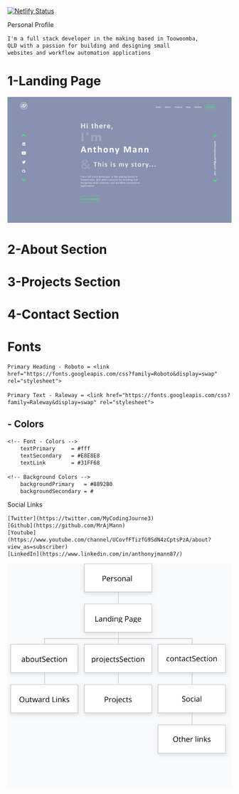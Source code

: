 [![Netlify Status](https://api.netlify.com/api/v1/badges/1804b5e7-817e-4b0e-958a-edc3c14dd694/deploy-status)](https://app.netlify.com/sites/anthonyjmann/deploys)

Personal Profile

```
I'm a full stack developer in the making based in Toowoomba,
QLD with a passion for building and designing small
websites and workflow automation applications
```

# 1-Landing Page

![LandingPage](landingPage.png)

# 2-About Section

# 3-Projects Section

# 4-Contact Section

# Fonts

```
Primary Heading - Roboto = <link href="https://fonts.googleapis.com/css?family=Roboto&display=swap" rel="stylesheet">

Primary Text - Raleway = <link href="https://fonts.googleapis.com/css?family=Raleway&display=swap" rel="stylesheet">

```

## - Colors

```
<!-- Font - Colors -->
    textPrimary     = #fff
    textSecondary   = #E8E8E8
    textLink        = #31FF68

<!-- Background Colors -->
    backgroundPrimary   = #8892B0
    backgroundSecondary = #
```

Social Links

```
[Twitter](https://twitter.com/MyCodingJourne3)
[Github](https://github.com/MrAjMann)
[Youtube](https://www.youtube.com/channel/UCovfFTizfG9SdN4zCptsPzA/about?view_as=subscriber)
[LinkedIn](https://www.linkedin.com/in/anthonyjmann87/)
```

![SiteMap](visualSiteMap.png)
